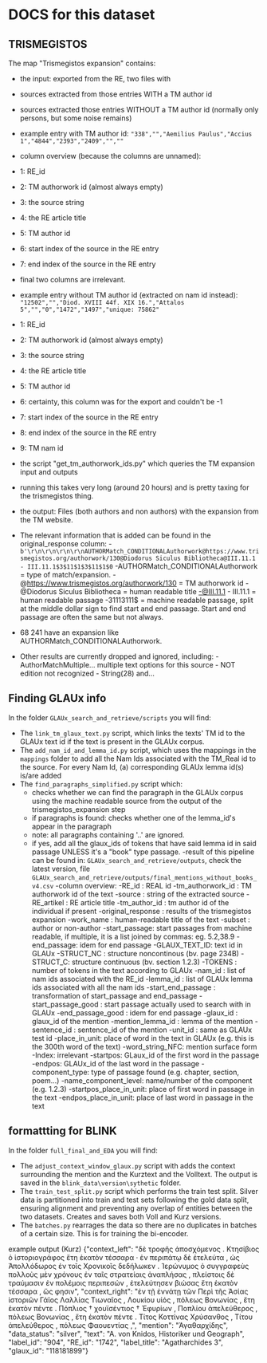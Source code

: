 # DOCS for this dataset
## TRISMEGISTOS
The map "Trismegistos expansion" contains:
 - the input: exported from the RE, two files with
  - sources extracted from those entries WITH a TM author id
  - sources extracted those entries WITHOUT a TM author id (normally only persons, but some noise remains)
  - example entry with TM author id: `"338","","Aemilius Paulus","Accius 1","4844","2393","2409","",""`
  - column overview (because the columns are unnamed):
   - 1: RE_id
   - 2: TM authorwork id (almost always empty)
   - 3: the source string
   - 4: the RE article title
   - 5: TM author id
   - 6: start index of the source in the RE entry
   - 7: end index of the source in the RE entry
   - final two columns are irrelevant.
  - example entry without TM author id (extracted on nam id instead): `"12502","","Diod. XVIII 44f. XIX 16.","Attalos 5","","0","1472","1497","unique: 75862"`
   - 1: RE_id
   - 2: TM authorwork id (almost always empty)
   - 3: the source string
   - 4: the RE article title
   - 5: TM author id
   - 6: certainty, this column was for the export and couldn't be -1
   - 7: start index of the source in the RE entry
   - 8: end index of the source in the RE entry
   - 9: TM nam id

 - the script "get_tm_authorwork_ids.py" which queries the TM expansion input and outputs
  - running this takes very long (around 20 hours) and is pretty taxing for the trismegistos thing.

 - the output: Files (both authors and non authors) with the expansion from the TM website.
  - The relevant information that is added can be found in the original_response column:
   -`b'\r\n\r\n\r\n\r\nAUTHORMatch_CONDITIONALAuthorwork@https://www.trismegistos.org/authorwork/130@Diodorus Siculus Bibliotheca@III.11.1 - III.11.1$3$11$1$3$11$1$0`
    -AUTHORMatch_CONDITIONALAuthorwork = type of match/expansion.
    -@https://www.trismegistos.org/authorwork/130 = TM authorwork id
    -@Diodorus Siculus Bibliotheca = human readable title
    -@III.11.1 - III.11.1 = human readable passage
    -$3$11$1$3$11$1$ = machine readable passage, split at the middle dollar sign to find start and end passage. Start and end passage are often the same but not always.
  - 68 241 have an expansion like AUTHORMatch_CONDITIONALAuthorwork.
   - Other results are currently dropped and ignored, including:
    - AuthorMatchMultiple… multiple text options for this source
    - NOT edition not recognized 
    - String(28) and…
    



## Finding GLAUx info
In the folder `GLAUx_search_and_retrieve/scripts` you will find: 
 - The `link_tm_glaux_text.py` script, which links the texts' TM id to the GLAUx text id if the text is present in the GLAUx corpus. 
 - The `add_nam_id_and_lemma_id.py` script, which uses the mappings in the `mappings` folder to add all the Nam Ids associated with the TM_Real id to the source. For every Nam Id, (a) corresponding GLAUx lemma id(s) is/are added
 - The `find_paragraphs_simplified.py` script which:
    - checks whether we can find the paragraph in the GLAUx corpus using the machine readable source from the output of the trismegistos_expansion step
    - if paragraphs is found: checks whether one of the lemma_id's appear in the paragraph
     - note: all paragraphs containing '..' are ignored.
    - if yes, add all the glaux_ids of tokens that have said lemma id in said passage UNLESS it's a "book" type passage.
 -result of this pipeline can be found in: `GLAUx_search_and_retrieve/outputs`, check the latest version, file `GLAUx_search_and_retrieve/outputs/final_mentions_without_books_v4.csv`
 -column overview:
  -RE_id : REAL id
  -tm_authorwork_id : TM authorwork id of the text 
  -source : string of the extracted source
  -RE_artikel : RE article title
  -tm_author_id : tm author id of the individual if present
  -original_response : results of the trismegistos expansion
  -work_name : human-readable title of the text
  -subset : author or non-author 
  -start_passage: start passages from machine readable, if multiple, it is a list joined by commas: eg. 5.2,38.9
  -end_passage: idem for end passage
  -GLAUX_TEXT_ID: text id in GLAUx
  -STRUCT_NC : structure noncontinous (bv. page 234B)
  -STRUCT_C: structure continuous (bv. section 1.2.3)
  -TOKENS : number of tokens in the text according to GLAUx
  -nam_id : list of nam ids associated with the RE_id
  -lemma_id : list of GLAUx lemma ids associated with all the nam ids
  -start_end_passage :  transformation of start_passage and end_passage
  -start_passage_good : start passage actually used to search with in GLAUx
  -end_passage_good : idem for end passage
  -glaux_id : glaux_id of the mention
  -mention_lemma_id : lemma of the mention
  -sentence_id : sentence_id of the mention
  -unit_id : same as GLAUx test id
  -place_in_unit: place of word in the text in GLAUx (e.g. this is the 300th word of the text)
  -word_string_NFC: mention surface form
  -Index: irrelevant
  -startpos: GLaux_id of the first word in the passage 
  -endpos: GLAUx_id of the last word in the passage
  -component_type: type of passage found (e.g. chapter, section, poem...)
  -name_component_level: name/number of the component (e.g. 1.2.3)
  -startpos_place_in_unit: place of first word in passage in the text
  -endpos_place_in_unit: place of last word in passage in the text


## formattting for BLINK 
In the folder `full_final_and_EDA` you will find: 
 - The `adjust_context_window_glaux.py` script with adds the context surrounding the mention and the Kurztext and the Volltext. The output is saved in the `blink_data\version\sythetic` folder.
 - The `train_test_split.py` script which performs the train test split. Silver data is partitioned into train and test sets following the gold data split, ensuring alignment and preventing any overlap of entities between the two datasets. Creates and saves both Voll and Kurz versions.
  - The `batches.py` rearrages the data so there are no duplicates in batches of a certain size. This is for training the bi-encoder.


example output (Kurz) {"context_left": "δὲ τροφῆς ἀποσχόμενος . Κτησίβιος ὁ ἱστοριογράφος ἔτη ἑκατὸν τέσσαρα · ἐν περιπάτῳ δὲ ἐτελεύτα , ὡς Ἀπολλόδωρος ἐν τοῖς Χρονικοῖς δεδήλωκεν . Ἱερώνυμος ὁ συγγραφεὺς πολλοὺς μὲν χρόνους ἐν ταῖς στρατείαις ἀναπλήσας , πλείστοις δὲ τραύμασιν ἐν πολέμοις περιπεσών , ἐτελεύτησεν βιώσας ἔτη ἑκατὸν τέσσαρα , ὥς φησιν", "context_right": "ἐν τῇ ἐννάτῃ τῶν Περὶ τῆς Ἀσίας ἱστοριῶν Γάϊος Λαλλίας Τιωναῖος , Λουκίου υἱός , πόλεως Βονωνίας , ἔτη ἑκατὸν πέντε . Πόπλιος † χουϊσέντιος † Ἐφυρίων , Ποπλίου ἀπελεύθερος , πόλεως Βονωνίας , ἔτη ἑκατὸν πέντε . Τίτος Κοττίνας Χρύσανθος , Τίτου ἀπελεύθερος , πόλεως Φαουεντίας ,", "mention": "Ἀγαθαρχίδης", "data_status": "silver", "text": "A. von Knidos, Historiker und Geograph", "label_id": "904", "RE_id": "1742", "label_title": "Agatharchides 3", "glaux_id": "118181899"}


